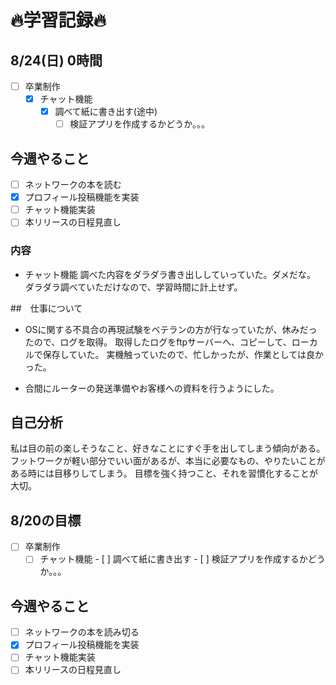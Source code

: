 # 🔥学習記録🔥
## 8/24(日) 0時間
- [ ] 卒業制作
  - [x] チャット機能
	  - [x] 調べて紙に書き出す(途中)
		- [ ] 検証アプリを作成するかどうか。。。

## 今週やること
- [ ] ネットワークの本を読む
- [x] プロフィール投稿機能を実装
- [ ] チャット機能実装
- [ ] 本リリースの日程見直し

### 内容
- チャット機能
  調べた内容をダラダラ書き出ししていっていた。ダメだな。
  ダラダラ調べていただけなので、学習時間に計上せず。

##　仕事について
- OSに関する不具合の再現試験をベテランの方が行なっていたが、休みだったので、ログを取得。
  取得したログをftpサーバーへ、コピーして、ローカルで保存していた。
  実機触っていたので、忙しかったが、作業としては良かった。

- 合間にルーターの発送準備やお客様への資料を行うようにした。

## 自己分析
  私は目の前の楽しそうなこと、好きなことにすぐ手を出してしまう傾向がある。
  フットワークが軽い部分でいい面があるが、本当に必要なもの、やりたいことがある時には目移りしてしまう。
	目標を強く持つこと、それを習慣化することが大切。

## 8/20の目標
- [ ] 卒業制作
  - [ ] チャット機能
	  	- [ ] 調べて紙に書き出す
			- [ ] 検証アプリを作成するかどうか。。。

## 今週やること
- [ ] ネットワークの本を読み切る
- [x] プロフィール投稿機能を実装
- [ ] チャット機能実装
- [ ] 本リリースの日程見直し